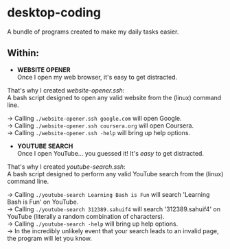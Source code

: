 # desktop-coding

A bundle of programs created to make my daily tasks easier.


## Within:

* **WEBSITE OPENER**\
Once I open my web browser, it's easy to get distracted.

That's why I created *website-opener.ssh*:\
A bash script designed to open any valid website from the (linux) command line.

-> Calling `./website-opener.ssh google.com` will open Google.\
-> Calling `./website-opener.ssh coursera.org` will open Coursera.\
-> Calling `./website-opener.ssh -help` will bring up help options.


* **YOUTUBE SEARCH**\
Once I open YouTube... you guessed it! It's *easy* to get distracted.

That's why I created *youtube-search.ssh*:\
A bash script designed to perform any valid YouTube search from the (linux) command line.

-> Calling `./youtube-search Learning Bash is Fun` will search 'Learning Bash is Fun' on YouTube.\
-> Calling `./youtube-search 312389.sahuif4` will search '312389.sahuif4' on YouTube (literally a random combination of characters).\
-> Calling `./youtube-search -help` will bring up help options.\
-> In the incredibly unlikely event that your search leads to an invalid page, the program will let you know.
